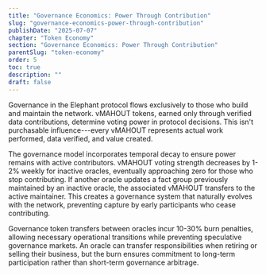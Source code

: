 ```yaml
---
title: "Governance Economics: Power Through Contribution"
slug: "governance-economics-power-through-contribution"
publishDate: "2025-07-07"
chapter: "Token Economy"
section: "Governance Economics: Power Through Contribution"
parentSlug: "token-economy"
order: 5
toc: true
description: ""
draft: false
---
```


Governance in the Elephant protocol flows exclusively to those who build and maintain the network. vMAHOUT tokens, earned only through verified data contributions, determine voting power in protocol decisions. This isn't purchasable influence---every vMAHOUT represents actual work performed, data verified, and value created.

The governance model incorporates temporal decay to ensure power remains with active contributors. vMAHOUT voting strength decreases by 1-2% weekly for inactive oracles, eventually approaching zero for those who stop contributing. If another oracle updates a fact group previously maintained by an inactive oracle, the associated vMAHOUT transfers to the active maintainer. This creates a governance system that naturally evolves with the network, preventing capture by early participants who cease contributing.

Governance token transfers between oracles incur 10-30% burn penalties, allowing necessary operational transitions while preventing speculative governance markets. An oracle can transfer responsibilities when retiring or selling their business, but the burn ensures commitment to long-term participation rather than short-term governance arbitrage.
